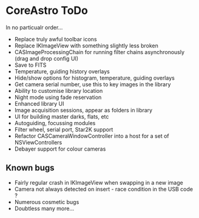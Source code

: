 CoreAstro ToDo
==============

In no particualr order...

* Replace truly awful toolbar icons
* Replace IKImageView with something slightly less broken
* CASImageProcessingChain for running filter chains asynchronously (drag and drop config UI)
* Save to FITS
* Temperature, guiding history overlays
* Hide/show options for histogram, temperature, guiding overlays
* Get camera serial number, use this to key images in the library
* Ability to customise library location
* Night mode using fade reservation
* Enhanced library UI
* Image acquisition sessions, appear as folders in library
* UI for building master darks, flats, etc
* Autoguiding, focussing modules
* Filter wheel, serial port, Star2K support
* Refactor CASCameraWindowController into a host for a set of NSViewControllers
* Debayer support for colour cameras

Known bugs
----------

* Fairly regular crash in IKImageView when swapping in a new image
* Camera not always detected on insert - race condition in the USB code ?
* Numerous cosmetic bugs
* Doubtless many more...